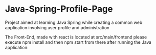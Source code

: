 # Java-Spring-Profile-Page
Project aimed at learning Java Spring while creating a common web application involving user profile and administration

The Front-End, made with react is located at src/main/frontend please execute npm install and then npm start from there after running the Java application
